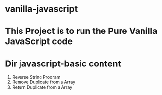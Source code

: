 # vanilla-javascript

# This Project is to run the Pure Vanilla JavaScript code


# Dir javascript-basic content
1. Reverse String Program
2. Remove Duplicate from a Array
3. Return Duplicate from a Array
